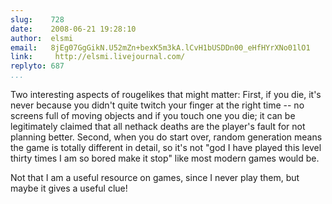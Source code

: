 ```yaml
---
slug:    728
date:    2008-06-21 19:28:10
author:  elsmi
email:   8jEg07GgGikN.U52mZn+bexK5m3kA.lCvH1bUSDDn00_eHfHYrXNo01lO1
link:     http://elsmi.livejournal.com/
replyto: 687
...
```


Two interesting aspects of rougelikes that might matter: First, if you
die, it's never because you didn't quite twitch your finger at the
right time -- no screens full of moving objects and if you touch one
you die; it can be legitimately claimed that all nethack deaths are
the player's fault for not planning better.  Second, when you do start
over, random generation means the game is totally different in detail,
so it's not "god I have played this level thirty times I am so bored
make it stop" like most modern games would be.

Not that I am a useful resource on games, since I never play them, but
maybe it gives a useful clue!
